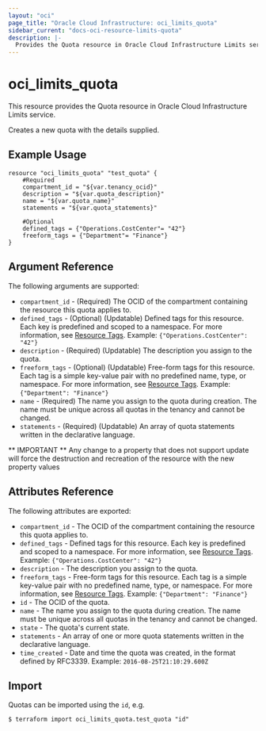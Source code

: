 ```yaml
---
layout: "oci"
page_title: "Oracle Cloud Infrastructure: oci_limits_quota"
sidebar_current: "docs-oci-resource-limits-quota"
description: |-
  Provides the Quota resource in Oracle Cloud Infrastructure Limits service
---
```


# oci_limits_quota
This resource provides the Quota resource in Oracle Cloud Infrastructure Limits service.

Creates a new quota with the details supplied.

## Example Usage

```hcl
resource "oci_limits_quota" "test_quota" {
	#Required
	compartment_id = "${var.tenancy_ocid}"
	description = "${var.quota_description}"
	name = "${var.quota_name}"
	statements = "${var.quota_statements}"

	#Optional
	defined_tags = {"Operations.CostCenter"= "42"}
	freeform_tags = {"Department"= "Finance"}
}
```

## Argument Reference

The following arguments are supported:

* `compartment_id` - (Required) The OCID of the compartment containing the resource this quota applies to.
* `defined_tags` - (Optional) (Updatable) Defined tags for this resource. Each key is predefined and scoped to a namespace. For more information, see [Resource Tags](https://docs.cloud.oracle.com/iaas/Content/General/Concepts/resourcetags.htm). Example: `{"Operations.CostCenter": "42"}` 
* `description` - (Required) (Updatable) The description you assign to the quota.
* `freeform_tags` - (Optional) (Updatable) Free-form tags for this resource. Each tag is a simple key-value pair with no predefined name, type, or namespace. For more information, see [Resource Tags](https://docs.cloud.oracle.com/iaas/Content/General/Concepts/resourcetags.htm). Example: `{"Department": "Finance"}` 
* `name` - (Required) The name you assign to the quota during creation. The name must be unique across all quotas in the tenancy and cannot be changed. 
* `statements` - (Required) (Updatable) An array of quota statements written in the declarative language. 


** IMPORTANT **
Any change to a property that does not support update will force the destruction and recreation of the resource with the new property values

## Attributes Reference

The following attributes are exported:

* `compartment_id` - The OCID of the compartment containing the resource this quota applies to. 
* `defined_tags` - Defined tags for this resource. Each key is predefined and scoped to a namespace. For more information, see [Resource Tags](https://docs.cloud.oracle.com/iaas/Content/General/Concepts/resourcetags.htm). Example: `{"Operations.CostCenter": "42"}` 
* `description` - The description you assign to the quota.
* `freeform_tags` - Free-form tags for this resource. Each tag is a simple key-value pair with no predefined name, type, or namespace. For more information, see [Resource Tags](https://docs.cloud.oracle.com/iaas/Content/General/Concepts/resourcetags.htm). Example: `{"Department": "Finance"}` 
* `id` - The OCID of the quota.
* `name` - The name you assign to the quota during creation. The name must be unique across all quotas in the tenancy and cannot be changed. 
* `state` - The quota's current state.
* `statements` - An array of one or more quota statements written in the declarative language.
* `time_created` - Date and time the quota was created, in the format defined by RFC3339. Example: `2016-08-25T21:10:29.600Z` 

## Import

Quotas can be imported using the `id`, e.g.

```
$ terraform import oci_limits_quota.test_quota "id"
```

